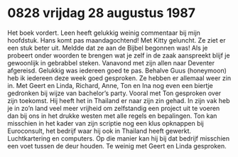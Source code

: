 # 0828 vrijdag 28 augustus 1987
Het boek vordert. Leen heeft gelukkig weinig commentaar bij mijn hoofdstuk. Hans komt pas maandagochtend! Met Kitty geluncht. Ze ziet er een stuk beter uit. Meldde dat ze aan de Bijbel begonnen was! Als je probeert onder woorden te brengen wat je zelf in de zaak aanspreekt blijf je gewoonlijk in gebrabbel steken. Vanavond met zijn allen naar Deventer afgereisd. Gelukkig was iedereen goed te pas. Behalve Guus (honeymoon) heb ik iedereen deze week goed gesproken. Ze hebben er allemaal weer zin in. Met Geert en Linda, Richard, Anne, Ton en Ina nog even een biertje gedronken bij wijze van bachelor’s party. Vooral met Ton gesproken over zijn toekomst. Hij heeft het in Thailand er naar zijn zin gehad. In zijn vak heb je in zo’n land veel meer vrijheid om zelfstandig een project uit te voeren dan bij ons in het drukke westen met alle regels en bepalingen. Ton kan misschien in het kader van zijn scriptie nog een klus opknappen bij Euroconsult, het bedrijf waar hij ook in Thailand heeft gewerkt. Luchtkartering en computers. Op die manier kan hij bij dat bedrijf misschien een voet tussen de deur houden. Te weinig met Geert en Linda gesproken.   